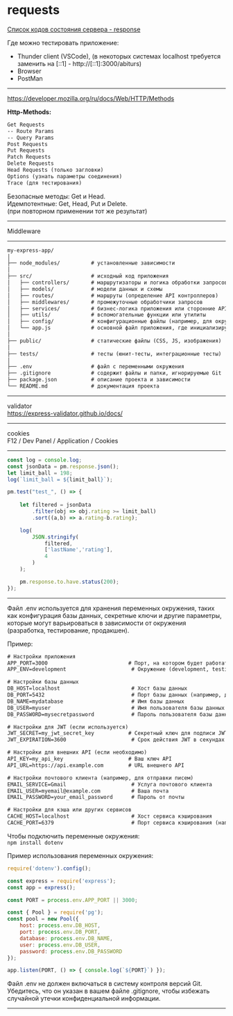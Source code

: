 # requests  

[Список кодов состояния сервера - response](
https://ru.wikipedia.org/wiki/список_кодов_состояния_HTTP)  

Где можно тестировать приложение:  

- Thunder client (VSCode), (в некоторых системах localhost требуется заменить на [::1] - http://[::1]:3000/abiturs)  
- Browser  
- PostMan  

---  

https://developer.mozilla.org/ru/docs/Web/HTTP/Methods  

**Http-Methods:**  

```txt
Get Requests
-- Route Params
-- Query Params
Post Requests
Put Requests
Patch Requests
Delete Requests
Head Requests (только загловки)  
Options (узнать параметры соединения)  
Trace (для тестирования)  
```

Безопасные методы: Get и Head.  
Идемпотентные: Get, Head, Put и Delete.  
(при повторном применении тот же результат)  

---  

Middleware

---  

```txt
my-express-app/
│
├── node_modules/          # установленные зависимости
│
├── src/                   # исходный код приложения
│   ├── controllers/       # маршрутизаторы и логика обработки запросов
│   ├── models/            # модели данных и схемы
│   ├── routes/            # маршруты (определение API контроллеров)
│   ├── middlewares/       # промежуточные обработчики запросов
│   ├── services/          # бизнес-логика приложения или сторонние API
│   ├── utils/             # вспомогательные функции или утилиты
│   ├── config/            # конфигурационные файлы (например, для окружения)
│   └── app.js             # основной файл приложения, где инициализируется Express
│
├── public/                # статические файлы (CSS, JS, изображения)
│
├── tests/                 # тесты (юнит-тесты, интеграционные тесты)
│
├── .env                   # файл с переменными окружения
├── .gitignore             # содержит файлы и папки, игнорируемые Git
├── package.json           # описание проекта и зависимости
└── README.md              # документация проекта
```

---  

validator  
https://express-validator.github.io/docs/  

---  

cookies  
F12 / Dev Panel / Application / Cookies  

---  

```js
const log = console.log; 
const jsonData = pm.response.json();
let limit_ball = 198;
log(`limit_ball = ${limit_ball}`);

pm.test("test_", () => {
   
    let filtered = jsonData
        .filter(obj => obj.rating >= limit_ball)
        .sort((a,b) => a.rating-b.rating);

    log(
        JSON.stringify(
            filtered, 
            ['lastName','rating'], 
            4
        )
    );

    pm.response.to.have.status(200); 
});
```

---  

Файл .env используется для хранения переменных окружения, таких как конфигурация базы данных, секретные ключи и другие параметры, которые могут варьироваться в зависимости от окружения (разработка, тестирование, продакшен).  

Пример:  

```txt
# Настройки приложения
APP_PORT=3000                          # Порт, на котором будет работать приложение
APP_ENV=development                     # Окружение (development, testing, production)

# Настройки базы данных
DB_HOST=localhost                       # Хост базы данных
DB_PORT=5432                            # Порт базы данных (например, для PostgreSQL)
DB_NAME=mydatabase                      # Имя базы данных
DB_USER=myuser                          # Имя пользователя базы данных
DB_PASSWORD=mysecretpassword            # Пароль пользователя базы данных

# Настройки для JWT (если используется)
JWT_SECRET=my_jwt_secret_key           # Секретный ключ для подписи JWT
JWT_EXPIRATION=3600                     # Срок действия JWT в секундах (1 час)

# Настройки для внешних API (если необходимо)
API_KEY=my_api_key                     # Ваш ключ API
API_URL=https://api.example.com        # URL внешнего API

# Настройки почтового клиента (например, для отправки писем)
EMAIL_SERVICE=Gmail                     # Услуга почтового клиента
EMAIL_USER=myemail@example.com          # Ваша почта
EMAIL_PASSWORD=your_email_password      # Пароль от почты

# Настройки для кэша или других сервисов
CACHE_HOST=localhost                    # Хост сервиса кэширования
CACHE_PORT=6379                         # Порт сервиса кэширования (например, для Redis)
```

Чтобы подключить переменные окружения:  
`npm install dotenv`  

Пример использования переменных окружения:  

```js
require('dotenv').config();

const express = require('express');
const app = express();

const PORT = process.env.APP_PORT || 3000;

const { Pool } = require('pg');
const pool = new Pool({
    host: process.env.DB_HOST,
    port: process.env.DB_PORT,
    database: process.env.DB_NAME,
    user: process.env.DB_USER,
    password: process.env.DB_PASSWORD
});

app.listen(PORT, () => { console.log(`${PORT}`) });
```

Файл .env не должен включаться в систему контроля версий Git. Убедитесь, что он указан в вашем файле .gitignore, чтобы избежать случайной утечки конфиденциальной информации.  

---  
